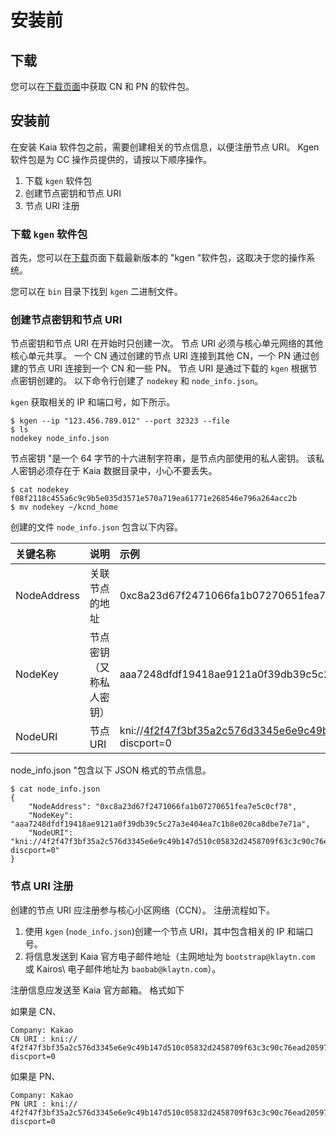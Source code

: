 # 安装前

## 下载<a id="download"></a>

您可以在[下载页面](.../../downloads/downloads.md)中获取 CN 和 PN 的软件包。

## 安装前<a id="before-you-install"></a>

在安装 Kaia 软件包之前，需要创建相关的节点信息，以便注册节点 URI。 Kgen 软件包是为 CC 操作员提供的，请按以下顺序操作。

1. 下载 `kgen` 软件包
2. 创建节点密钥和节点 URI
3. 节点 URI 注册

### 下载 `kgen` 软件包<a id="download-kgen-package"></a>

首先，您可以在[下载](.../.../downloads/downloads.md)页面下载最新版本的 "kgen "软件包，这取决于您的操作系统。

您可以在 `bin` 目录下找到 `kgen` 二进制文件。

### 创建节点密钥和节点 URI<a id="node-key-node-uri-creation"></a>

节点密钥和节点 URI 在开始时只创建一次。 节点 URI 必须与核心单元网络的其他核心单元共享。 一个 CN 通过创建的节点 URI 连接到其他 CN，一个 PN 通过创建的节点 URI 连接到一个 CN 和一些 PN。 节点 URI 是通过下载的 `kgen` 根据节点密钥创建的。 以下命令行创建了 `nodekey` 和 `node_info.json`。

`kgen` 获取相关的 IP 和端口号，如下所示。

```text
$ kgen --ip "123.456.789.012" --port 32323 --file
$ ls
nodekey node_info.json
```

节点密钥 "是一个 64 字节的十六进制字符串，是节点内部使用的私人密钥。 该私人密钥必须存在于 Kaia 数据目录中，小心不要丢失。

```text
$ cat nodekey
f08f2118c455a6c9c9b5e035d3571e570a719ea61771e268546e796a264acc2b
$ mv nodekey ~/kcnd_home
```

创建的文件 `node_info.json` 包含以下内容。

| 关键名称        | 说明           | 示例                                                                                                                                                                                                                                                                   |
| :---------- | :----------- | :------------------------------------------------------------------------------------------------------------------------------------------------------------------------------------------------------------------------------------------------------------------- |
| NodeAddress | 关联节点的地址      | 0xc8a23d67f2471066fa1b07270651fea7e5c0cf78                                                                                                                                                                                                                           |
| NodeKey     | 节点密钥（又称私人密钥） | aaa7248dfdf19418ae9121a0f39db39c5c27a3e404ea7c1b8e020ca8dbe7e71a                                                                                                                                                                                                     |
| NodeURI     | 节点 URI       | kni://4f2f47f3bf35a2c576d3345e6e9c49b147d510c05832d2458709f63c3c90c76ead205975d944ed65e77dd4c6f63ebe1ef21d60da95952bc1e200e7487f4d9e1b@123.456.789.012:32323?discport=0 |

node_info.json "包含以下 JSON 格式的节点信息。

```text
$ cat node_info.json
{
    "NodeAddress": "0xc8a23d67f2471066fa1b07270651fea7e5c0cf78",
    "NodeKey": "aaa7248dfdf19418ae9121a0f39db39c5c27a3e404ea7c1b8e020ca8dbe7e71a",
    "NodeURI": "kni://4f2f47f3bf35a2c576d3345e6e9c49b147d510c05832d2458709f63c3c90c76ead205975d944ed65e77dd4c6f63ebe1ef21d60da95952bc1e200e7487f4d9e1b@123.456.789.012:32323?discport=0"
}
```

### 节点 URI 注册<a id="node-uri-enrollment"></a>

创建的节点 URI 应注册参与核心小区网络（CCN）。 注册流程如下。

1. 使用 `kgen` \(`node_info.json`\)创建一个节点 URI，其中包含相关的 IP 和端口号。
2. 将信息发送到 Kaia 官方电子邮件地址（主网地址为 `bootstrap@klaytn.com` 或 Kairos\ 电子邮件地址为 `baobab@klaytn.com`）。

注册信息应发送至 Kaia 官方邮箱。 格式如下

如果是 CN、

```text
Company: Kakao
CN URI : kni://
4f2f47f3bf35a2c576d3345e6e9c49b147d510c05832d2458709f63c3c90c76ead205975d944ed65e77dd4c6f63ebe1ef21d60da95952bc1e200e7487f4d9e1b@123.456.789.012:32323?discport=0
```

如果是 PN、

```text
Company: Kakao
PN URI : kni://
4f2f47f3bf35a2c576d3345e6e9c49b147d510c05832d2458709f63c3c90c76ead205975d944ed65e77dd4c6f63ebe1ef21d60da95952bc1e200e7487f4d9e1b@123.456.789.012:32323?discport=0
```

